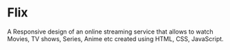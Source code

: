 # Flix 
A Responsive design of an online streaming service that allows to watch Movies, TV shows, Series, Anime etc created using HTML, CSS, JavaScript.
